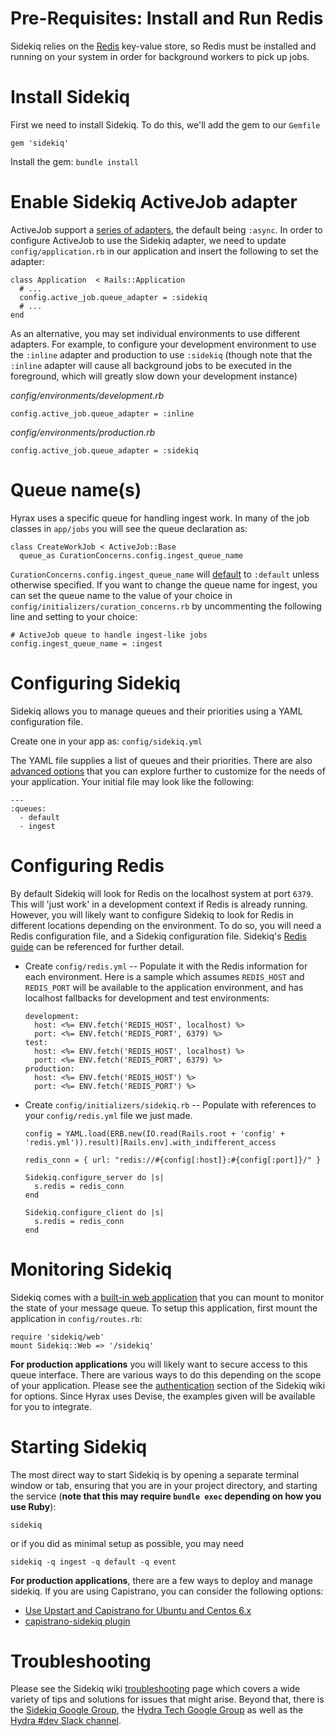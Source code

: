 # Pre-Requisites: Install and Run Redis
Sidekiq relies on the [Redis](http://redis.io/) key-value store, so Redis must be installed and running
on your system in order for background workers to pick up jobs.

# Install Sidekiq
First we need to install Sidekiq. To do this, we'll add the gem to our `Gemfile`
```
gem 'sidekiq'
```

Install the gem: `bundle install`

# Enable Sidekiq ActiveJob adapter
ActiveJob support a [series of adapters](http://api.rubyonrails.org/classes/ActiveJob/QueueAdapters.html), the default being `:async`. In order to configure ActiveJob to use the Sidekiq adapter, we need to update `config/application.rb` in our application and insert the following to set the adapter:

```
class Application  < Rails::Application
  # ...
  config.active_job.queue_adapter = :sidekiq
  # ...
end
```

As an alternative, you may set individual environments to use different adapters. For example, to configure your development environment to use the `:inline` adapter and production to use `:sidekiq` (though note that the `:inline` adapter will cause all background jobs to be executed in the foreground, which will greatly slow down your development instance)

*config/environments/development.rb*
```
config.active_job.queue_adapter = :inline
```

*config/environments/production.rb*
```
config.active_job.queue_adapter = :sidekiq
```

# Queue name(s)
Hyrax uses a specific queue for handling ingest work. In many of the job classes in `app/jobs` you will see the queue declaration as:

```
class CreateWorkJob < ActiveJob::Base
  queue_as CurationConcerns.config.ingest_queue_name
```
`CurationConcerns.config.ingest_queue_name` will [default](https://github.com/projecthydra/curation_concerns/blob/1be404f895c71292ed2614d26022c36b964a9b3b/lib/curation_concerns/configuration.rb#L139-L144) to `:default` unless otherwise specified. If you want to change the queue name for ingest, you can set the queue name to the value of your choice in `config/initializers/curation_concerns.rb` by uncommenting the following line and setting to your choice:

```
# ActiveJob queue to handle ingest-like jobs
config.ingest_queue_name = :ingest
```

# Configuring Sidekiq
Sidekiq allows you to manage queues and their priorities using a YAML configuration file.

Create one in your app as: `config/sidekiq.yml`

The YAML file supplies a list of queues and their priorities. There are also [advanced options](https://github.com/mperham/sidekiq/wiki/Advanced-Options) that you can explore further to customize for the needs of your application. Your initial file may look like the following:
```
---
:queues:
  - default
  - ingest
```

# Configuring Redis
By default Sidekiq will look for Redis on the localhost system at port `6379`. This will 'just work' in a development context if Redis is already running. However, you will likely want to configure Sidekiq to look for Redis in different locations depending on the environment. To do so, you will need a Redis configuration file, and a Sidekiq configuration file. Sidekiq's [Redis guide](https://github.com/mperham/sidekiq/wiki/Using-Redis) can be referenced for further detail.

* Create `config/redis.yml` -- Populate it with the Redis information for each environment. Here is a sample which assumes `REDIS_HOST` and `REDIS_PORT` will be available to the application environment, and has localhost fallbacks for development and test environments:

  ```
  development:
    host: <%= ENV.fetch('REDIS_HOST', localhost) %>
    port: <%= ENV.fetch('REDIS_PORT', 6379) %>
  test:
    host: <%= ENV.fetch('REDIS_HOST', localhost) %>
    port: <%= ENV.fetch('REDIS_PORT', 6379) %>
  production:
    host: <%= ENV.fetch('REDIS_HOST') %>
    port: <%= ENV.fetch('REDIS_PORT') %>
  ```

* Create `config/initializers/sidekiq.rb` -- Populate with references to your `config/redis.yml` file we just made.

  ```
  config = YAML.load(ERB.new(IO.read(Rails.root + 'config' + 'redis.yml')).result)[Rails.env].with_indifferent_access
  
  redis_conn = { url: "redis://#{config[:host]}:#{config[:port]}/" }

  Sidekiq.configure_server do |s|
    s.redis = redis_conn
  end

  Sidekiq.configure_client do |s|
    s.redis = redis_conn
  end
  ```

# Monitoring Sidekiq

Sidekiq comes with a [built-in web application](https://github.com/mperham/sidekiq/wiki/Monitoring#web-ui) that you can mount to monitor the state of your message queue. To setup this application, first mount the application in `config/routes.rb`:

```
require 'sidekiq/web'
mount Sidekiq::Web => '/sidekiq'
```

**For production applications** you will likely want to secure access to this queue interface. There are various ways to do this depending on the scope of your application. Please see the [authentication](https://github.com/mperham/sidekiq/wiki/Monitoring#authentication) section of the Sidekiq wiki for options. Since Hyrax uses Devise, the examples given will be available for you to integrate.

# Starting Sidekiq
The most direct way to start Sidekiq is by opening a separate terminal window or tab, ensuring that you are in your project directory, and starting the service (**note that this may require `bundle exec` depending on how you use Ruby**):

```
sidekiq
```
or if you did as minimal setup as possible, you may need
```
sidekiq -q ingest -q default -q event
```

**For production applications**, there are a few ways to deploy and manage sidekiq. If you are using Capistrano, you can consider the following options:

* [Use Upstart and Capistrano for Ubuntu and Centos 6.x](https://github.com/mperham/sidekiq/wiki/Deploying-to-Ubuntu)
* [capistrano-sidekiq plugin](https://github.com/seuros/capistrano-sidekiq)

# Troubleshooting
Please see the Sidekiq wiki [troubleshooting](https://github.com/mperham/sidekiq/wiki/Problems-and-Troubleshooting) page which covers a wide variety of tips and solutions for issues that might arise. Beyond that, there is the [Sidekiq Google Group](https://groups.google.com/forum/#!forum/sidekiq), the [Hydra Tech Google Group](https://groups.google.com/forum/#!forum/hydra-tech) as well as the [Hydra #dev Slack channel](https://wiki.duraspace.org/pages/viewpage.action?pageId=43910187#Getintouch!-Slack).
